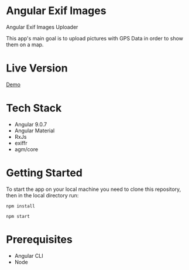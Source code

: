 # Angular Exif Images
Angular Exif Images Uploader

This app's main goal is to upload pictures with GPS Data in order to show them on a map. 

# Live Version
[Demo](http://observant-bed.surge.sh/) 

# Tech Stack 

* Angular 9.0.7
* Angular Material
* RxJs
* exiffr
* agm/core

# Getting Started

To start the app on your local machine you need to clone this repository, then in the local directory run: 
```
npm install
```
```
npm start
```
# Prerequisites

* Angular CLI 
* Node
